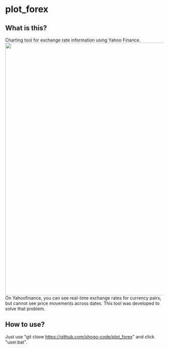 # plot_forex  
## What is this?  
Charting tool for exchange rate information using Yahoo Finance.  
<img src="https://github.com/shogo-code/plot_forex/assets/107407312/d394ff60-e44c-47ed-9eb7-8fa74c302ee8" width="800">  
On Yahoofinance, you can see real-time exchange rates for currency pairs, but cannot see price movements across dates. This tool was developed to solve that problem.

## How to use?  
Just use "git clone https://github.com/shogo-code/plot_forex" and click "user.bat".  
